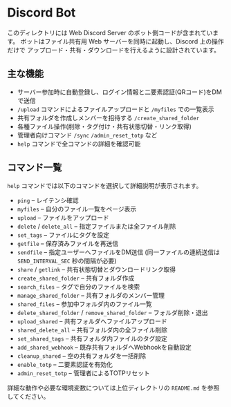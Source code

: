 # Discord Bot

このディレクトリには Web Discord Server のボット側コードが含まれています。
ボットはファイル共有用 Web サーバーを同時に起動し、Discord 上の操作だけで
アップロード・共有・ダウンロードを行えるように設計されています。

## 主な機能
- サーバー参加時に自動登録し、ログイン情報と二要素認証(QRコード)をDMで送信
- `/upload` コマンドによるファイルアップロードと `/myfiles` での一覧表示
- 共有フォルダを作成しメンバーを招待する `/create_shared_folder`
- 各種ファイル操作(削除・タグ付け・共有状態切替・リンク取得)
- 管理者向けコマンド `/sync` `/admin_reset_totp` など
- `help` コマンドで全コマンドの詳細を確認可能

## コマンド一覧
`help` コマンドでは以下のコマンドを選択して詳細説明が表示されます。
- `ping` – レイテンシ確認
- `myfiles` – 自分のファイル一覧をページ表示
- `upload` – ファイルをアップロード
- `delete` / `delete_all` – 指定ファイルまたは全ファイル削除
- `set_tags` – ファイルにタグを設定
- `getfile` – 保存済みファイルを再送信
- `sendfile` – 指定ユーザーへファイルをDM送信
  (同一ファイルの連続送信は `SEND_INTERVAL_SEC` 秒の間隔が必要)
- `share` / `getlink` – 共有状態切替とダウンロードリンク取得
- `create_shared_folder` – 共有フォルダ作成
- `search_files` – タグで自分のファイルを検索
- `manage_shared_folder` – 共有フォルダのメンバー管理
- `shared_files` – 参加中フォルダ内のファイル一覧
- `delete_shared_folder` / `remove_shared_folder` – フォルダ削除・退出
- `upload_shared` – 共有フォルダへファイルアップロード
- `shared_delete_all` – 共有フォルダ内の全ファイル削除
- `set_shared_tags` – 共有フォルダ内ファイルのタグ設定
- `add_shared_webhook` – 既存共有フォルダへWebhookを自動設定
- `cleanup_shared` – 空の共有フォルダを一括削除
- `enable_totp` – 二要素認証を有効化
- `admin_reset_totp` – 管理者によるTOTPリセット

詳細な動作や必要な環境変数については上位ディレクトリの `README.md` を参照してください。

